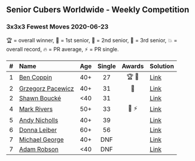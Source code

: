 ## Senior Cubers Worldwide - Weekly Competition
### 3x3x3 Fewest Moves 2020-06-23

🏆 = overall winner, 🥇 = 1st senior, 🥈 = 2nd senior, 🥉 = 3rd senior, 💥 = overall record, 🔥 = PR average, ⚡ = PR single.

| # | Name | Age | Single | Awards | Solution |
| :--: | :-- | :--: | :--: | :--: | :-- |
| 1 | [Ben Coppin](../../persons/ben_coppin/333fm.md) | 40+ | 27 | 🏆 🥇 | [Link](https://www.facebook.com/events/284763775909443/permalink/285623172490170/) |
| 2 | [Grzegorz Pacewicz](../../persons/grzegorz_pacewicz/333fm.md) | 40+ | 31 | 🥈 | [Link](https://www.facebook.com/events/284763775909443/permalink/285251059194048/) |
| 2 | [Shawn Boucké](../../persons/shawn_boucke/333fm.md) | <40 | 31 |  | [Link](https://www.facebook.com/events/284763775909443/permalink/287335005652320/) |
| 4 | [Mark Rivers](../../persons/mark_rivers/333fm.md) | 50+ | 33 | 🥉 ⚡ | [Link](https://www.facebook.com/events/284763775909443/permalink/288504812202006/) |
| 5 | [Andy Nicholls](../../persons/andy_nicholls/333fm.md) | 40+ | 39 |  | [Link](https://www.facebook.com/events/284763775909443/permalink/284804199238734/) |
| 6 | [Donna Leiber](../../persons/donna_leiber/333fm.md) | 60+ | 56 |  | [Link](https://www.facebook.com/events/284763775909443/permalink/286275105758310/) |
| 7 | [Michael George](../../persons/michael_george/333fm.md) | 40+ | DNF |  | [Link](https://www.facebook.com/events/284763775909443/permalink/288609682191519/) |
| 7 | [Adam Robson](../../persons/adam_robson/333fm.md) | <40 | DNF |  | [Link](https://www.facebook.com/events/284763775909443/permalink/288363335549487/) |

<!-- Global site tag (gtag.js) - Google Analytics -->
<script async src="https://www.googletagmanager.com/gtag/js?id=UA-86348435-3"></script>
<script>window.dataLayer = window.dataLayer || []; function gtag() {dataLayer.push(arguments);} gtag('js', new Date()); gtag('config', 'UA-86348435-3');</script>
